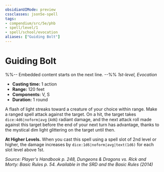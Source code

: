 ```yaml
---
obsidianUIMode: preview
cssclasses: json5e-spell
tags:
- compendium/src/5e/phb
- spell/level/1
- spell/school/evocation
aliases: ["Guiding Bolt"]
---
```

# Guiding Bolt
%%-- Embedded content starts on the next line. --%%
*1st-level, Evocation*  

- **Casting time:** 1 action
- **Range:** 120 feet
- **Components:** V, S
- **Duration:** 1 round

A flash of light streaks toward a creature of your choice within range. Make a ranged spell attack against the target. On a hit, the target takes `dice:4d6|noform|avg` (`4d6`) radiant damage, and the next attack roll made against this target before the end of your next turn has advantage, thanks to the mystical dim light glittering on the target until then.

**At Higher Levels.** When you cast this spell using a spell slot of 2nd level or higher, the damage increases by `dice:1d6|noform|avg|text(1d6)` for each slot level above 1st.

*Source: Player's Handbook p. 248, Dungeons & Dragons vs. Rick and Morty: Basic Rules p. 54. Available in the <span title='Systems Reference Document (5.1)'>SRD</span> and the Basic Rules (2014)*